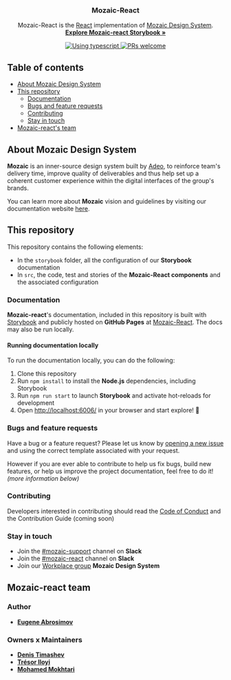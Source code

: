 <h3 align="center">Mozaic-React</h3>

<p align="center">
  Mozaic-React is the <a href="https://reactjs.org/">React</a> implementation of <a href="https://mozaic.adeo.cloud/">Mozaic Design System</a>.
  <br>
  <a href="https://mv-storybook-next.surge.sh/"><strong>Explore Mozaic-react Storybook »</strong></a>
</p>

<p align="center">
  <a href="https://www.typescriptlang.org/">
    <img src="https://img.shields.io/badge/TypeScript-007ACC?style=for-the-badge&logo=typescript&logoColor=white" alt="Using typescript" />
  </a>
  <a href="https://mozaic.adeo.cloud/Contributing/Principles/ContributionJourney/">
    <img src="https://img.shields.io/badge/PRs-welcome-brightgreen.svg" alt="PRs welcome" />
  </a>
</p>

## Table of contents

-   [About Mozaic Design System](#about-mozaic-design-system)
-   [This repository](#this-repository)
    -   [Documentation](#documentation)
    -   [Bugs and feature requests](#bugs-and-feature-requests)
    -   [Contributing](#contributing)
    -   [Stay in touch](#stay-in-touch)
-   [Mozaic-react's team](#Mozaic-react-team)

## About Mozaic Design System

**Mozaic** is an inner-source design system built by [Adeo](https://www.adeo.com/), to reinforce team's delivery time, improve quality of deliverables and thus help set up a coherent customer experience within the digital interfaces of the group's brands.

You can learn more about **Mozaic** vision and guidelines by visiting our documentation website [ here](https://mozaic.adeo.cloud/).

## This repository

This repository contains the following elements:

-   In the `storybook` folder, all the configuration of our **Storybook** documentation
-   In `src`, the code, test and stories of the **Mozaic-React components** and the associated configuration

### Documentation

**Mozaic-react**'s documentation, included in this repository is built with [Storybook](https://storybook.js.org/docs/vue/get-started/introduction) and publicly hosted on **GitHub Pages** at [Mozaic-React](https://musical-happiness-538039b4.pages.github.io/). The docs may also be run locally.

#### Running documentation locally

To run the documentation locally, you can do the following:

1. Clone this repository
2. Run `npm install` to install the **Node.js** dependencies, including Storybook
3. Run `npm run start` to launch **Storybook** and activate hot-reloads for development
4. Open [http://localhost:6006/](http://localhost:6006/) in your browser and start explore! :rocket:

### Bugs and feature requests

Have a bug or a feature request? Please let us know by [opening a new issue](https://github.com/adeo/bigfish-wms--mozaic-react/issues/new/choose) and using the correct template associated with your request.

However if you are ever able to contribute to help us fix bugs, build new features, or help us improve the project documentation, feel free to do it! _(more information below)_

### Contributing

Developers interested in contributing should read the [Code of Conduct](https://github.com/adeo/mozaic-design-system/blob/master/CODE_OF_CONDUCT.md) and the Contribution Guide (coming soon)

### Stay in touch

-   Join the [#mozaic-support](https://app.slack.com/client/T4R6RCZFA/CKQJZL7C4/) channel on **Slack**
-   Join the [#mozaic-react](https://adeo-tech-community.slack.com/archives/CTKEF69GV) channel on **Slack**
-   Join our [Workplace group](https://adeo.workplace.com/groups/427492661454646/) **Mozaic Design System**

## Mozaic-react team

### Author

-   **[Eugene Abrosimov](https://github.com/sadcitizen)**

### Owners x Maintainers

-   **[Denis Timashev](https://github.com/ancientbag)**
-   **[Trésor Iloyi](https://github.com/tiloyi)**
-   **[Mohamed Mokhtari](https://github.com/mohamedMok)**
